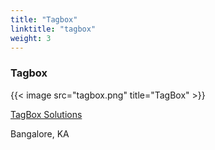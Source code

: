 ```yaml
---
title: "Tagbox"
linktitle: "tagbox"
weight: 3
---
```


### Tagbox

{{< image src="tagbox.png" title="TagBox" >}}

[TagBox Solutions](https://www.tagbox.in/)

Bangalore, KA
